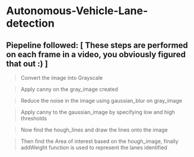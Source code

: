 # Autonomous-Vehicle-Lane-detection

## Piepeline followed: [ These steps are performed on each frame in a video, you obviously figured that out :) ]
> Convert the image into Grayscale

> Apply canny on the gray_image created

> Reduce the noise in the image using gaussian_blur on gray_image

> Apply canny to the gaussian_image by specifying low and high thresholds

> Now find the hough_lines and draw the lines onto the image

> Then find the Area of interest based on the hough_image, finally addWeight function is used to represent the lanes identified

